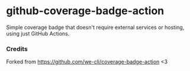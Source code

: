 # github-coverage-badge-action

Simple coverage badge that doesn't require external services or hosting, using just GitHub Actions.

### Credits

Forked from https://github.com/we-cli/coverage-badge-action <3